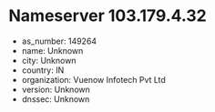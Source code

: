 # Nameserver 103.179.4.32

* as_number: 149264
* name: Unknown
* city: Unknown
* country: IN
* organization: Vuenow Infotech Pvt Ltd
* version: Unknown
* dnssec: Unknown
